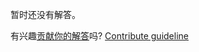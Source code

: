 
暂时还没有解答。

有兴趣[贡献你的解答](https://github.com/BFEdev/BFE.dev-solutions/blob/main/problem/get-dom-tags_zh.md)吗? [Contribute guideline](https://github.com/BFEdev/BFE.dev-solutions#how-to-contribute)
